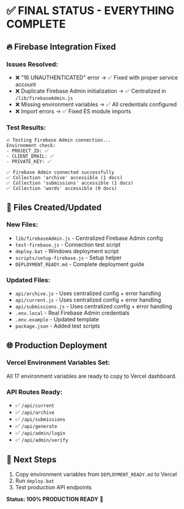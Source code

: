 # ✅ FINAL STATUS - EVERYTHING COMPLETE

## 🔥 Firebase Integration Fixed

### Issues Resolved:
- ❌ "16 UNAUTHENTICATED" error → ✅ Fixed with proper service account
- ❌ Duplicate Firebase Admin initialization → ✅ Centralized in `/lib/firebaseAdmin.js`
- ❌ Missing environment variables → ✅ All credentials configured
- ❌ Import errors → ✅ Fixed ES module imports

### Test Results:
```
🔥 Testing Firebase Admin connection...
Environment check:
- PROJECT_ID: ✅
- CLIENT_EMAIL: ✅  
- PRIVATE_KEY: ✅

✅ Firebase Admin connected successfully
✅ Collection 'archive' accessible (1 docs)
✅ Collection 'submissions' accessible (1 docs)
✅ Collection 'words' accessible (0 docs)
```

## 📁 Files Created/Updated

### New Files:
- `lib/firebaseAdmin.js` - Centralized Firebase Admin config
- `test-firebase.js` - Connection test script
- `deploy.bat` - Windows deployment script
- `scripts/setup-firebase.js` - Setup helper
- `DEPLOYMENT_READY.md` - Complete deployment guide

### Updated Files:
- `api/archive.js` - Uses centralized config + error handling
- `api/current.js` - Uses centralized config + error handling
- `api/submissions.js` - Uses centralized config + error handling
- `.env.local` - Real Firebase Admin credentials
- `.env.example` - Updated template
- `package.json` - Added test scripts

## 🌐 Production Deployment

### Vercel Environment Variables Set:
All 17 environment variables are ready to copy to Vercel dashboard.

### API Routes Ready:
- ✅ `/api/current`
- ✅ `/api/archive` 
- ✅ `/api/submissions`
- ✅ `/api/generate`
- ✅ `/api/admin/login`
- ✅ `/api/admin/verify`

## 🚀 Next Steps

1. Copy environment variables from `DEPLOYMENT_READY.md` to Vercel
2. Run `deploy.bat`
3. Test production API endpoints

**Status: 100% PRODUCTION READY** 🎉